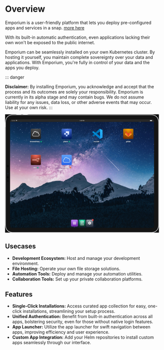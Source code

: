 # Overview

Emporium is a user-friendly platform that lets you deploy pre-configured apps and services in a snap. [more here](https://emporium.build)

With its built-in automatic authentication, even applications lacking their own won't be exposed to the public internet.

Emporium can be seamlessly installed on your own Kubernetes cluster. By hosting it yourself, you maintain complete sovereignty over your data and applications. With Emporium, you're fully in control of your data and the apps you deploy.

::: danger 

**Disclaimer:** By installing Emporium, you acknowledge and accept that the process and its outcomes are solely your responsibility. Emporium is currently in its alpha stage and may contain bugs. We do not assume liability for any issues, data loss, or other adverse events that may occur. Use at your own risk.
:::

![Emporium Home Screenshot](../img/home.jpg)

## Usecases
- **Development Ecosystem:** Host and manage your development environment.
- **File Hosting:** Operate your own file storage solutions.
- **Automation Tools:** Deploy and manage your automation utilities.
- **Collaboration Tools:** Set up your private collaboration platforms.


## Features

- **Single-Click Installations:** Access curated app collection for easy, one-click installations, streamlining your setup process.
- **Unified Authentication:** Benefit from built-in authentication across all apps, bolstering security, even for those without native login features.
- **App Launcher:** Utilize the app launcher for swift navigation between apps, improving efficiency and user experience.
- **Custom App Integration:** Add your Helm repositories to install custom apps seamlessly through our interface.

